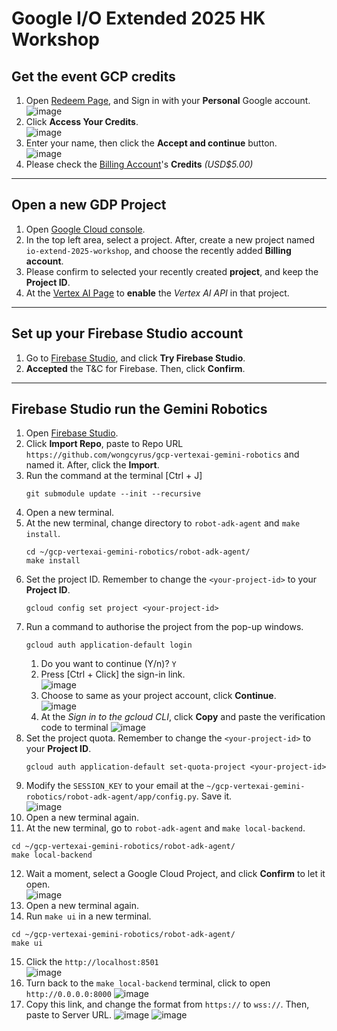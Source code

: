 # Google I/O Extended 2025 HK Workshop


## Get the event GCP credits

1. Open [Redeem Page](https://trygcp.dev/e/iox25-HKG-azx), and Sign in with your **Personal** Google account.\
  ![image](https://github.com/user-attachments/assets/957b5df3-cfc7-4325-9725-1d48430638df)
2. Click **Access Your Credits**.\
  ![image](https://github.com/user-attachments/assets/8dcc1d7a-c3f7-45a4-b680-35ea29bab9ea)
3. Enter your name, then click the **Accept and continue** button.\
   ![image](https://github.com/user-attachments/assets/01b8a564-4f97-40f9-98dd-e4ca5afd09d7)
4. Please check the [Billing Account](https://console.cloud.google.com/billing/credits)'s **Credits** *(USD$5.00)*

---

## Open a new GDP Project

1. Open [Google Cloud console](https://console.cloud.google.com/).
2. In the top left area, select a project. After, create a new project named `io-extend-2025-workshop`, and choose the recently added **Billing account**.
3. Please confirm to selected your recently created **project**, and keep the **Project ID**.
4. At the [Vertex AI Page](https://console.cloud.google.com/vertex-ai) to **enable** the *Vertex AI API* in that project.

---

## Set up your Firebase Studio account

1. Go to [Firebase Studio](https://firebase.studio/), and click **Try Firebase Studio**.
2. **Accepted** the T&C for Firebase. Then, click **Confirm**.

---

## Firebase Studio run the Gemini Robotics

1. Open [Firebase Studio](https://studio.firebase.google.com/).
2. Click **Import Repo**, paste to Repo URL `https://github.com/wongcyrus/gcp-vertexai-gemini-robotics` and named it. After, click the **Import**.
3. Run the command at the terminal [Ctrl + J]
   ```shell
   git submodule update --init --recursive 
   ```
4. Open a new terminal.
5. At the new terminal, change directory to `robot-adk-agent` and `make install`.
   ```shell
   cd ~/gcp-vertexai-gemini-robotics/robot-adk-agent/
   make install
   ```
6. Set the project ID. Remember to change the `<your-project-id>` to your **Project ID**.
   ```
   gcloud config set project <your-project-id>
   ```
7. Run a command to authorise the project from the pop-up windows.
   ```
   gcloud auth application-default login
   ```
   1. Do you want to continue (Y/n)?  `Y`
   2. Press [Ctrl + Click] the sign-in link.\
      ![image](https://github.com/user-attachments/assets/66f39cb3-7770-475b-bcdc-b6e328f1ec78)
   3. Choose to same as your project account, click **Continue**.\
      ![image](https://github.com/user-attachments/assets/31fe607e-7f6a-4b1b-aa97-20d597e7db0c)
   4. At the *Sign in to the gcloud CLI*, click **Copy** and paste the verification code to terminal
      ![image](https://github.com/user-attachments/assets/000fcfde-c207-4daf-a59b-10cc5a1dc69f)
8. Set the project quota. Remember to change the `<your-project-id>` to your **Project ID**.
   ```
   gcloud auth application-default set-quota-project <your-project-id>
   ```
9. Modify the `SESSION_KEY` to your email at the `~/gcp-vertexai-gemini-robotics/robot-adk-agent/app/config.py`. Save it.\
    ![image](https://github.com/user-attachments/assets/cb2e7210-730b-46b0-a617-dd0fa0355fee)
10. Open a new terminal again.
11. At the new terminal, go to `robot-adk-agent` and `make local-backend`.
   ```shell
   cd ~/gcp-vertexai-gemini-robotics/robot-adk-agent/
   make local-backend
   ```
12. Wait a moment, select a Google Cloud Project, and click **Confirm** to let it open.\
    ![image](https://github.com/user-attachments/assets/ba9822cd-0733-46d3-812d-852946b288fc)
13. Open a new terminal again.
14. Run `make ui` in a new terminal.
   ```shell
   cd ~/gcp-vertexai-gemini-robotics/robot-adk-agent/
   make ui
   ```
15. Click the `http://localhost:8501`\
    ![image](https://github.com/user-attachments/assets/8ce837d2-2838-4756-b24a-af3c817e07e1)
16. Turn back to the `make local-backend` terminal, click to open `http://0.0.0.0:8000`
    ![image](https://github.com/user-attachments/assets/8bbc3f85-b46c-446f-a44b-ac4a85d61a0e)
17. Copy this link, and change the format from `https://` to `wss://`. Then, paste to Server URL.
    ![image](https://github.com/user-attachments/assets/79d446cf-8661-41a3-bfcb-08f7db7a379e)
    ![image](https://github.com/user-attachments/assets/6c75a93d-dbcc-4b37-bd67-189dd9d2dd8c)

